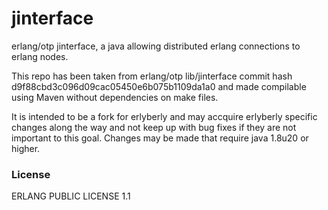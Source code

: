 
# jinterface

erlang/otp jinterface, a java allowing distributed erlang connections to erlang nodes.

This repo has been taken from erlang/otp lib/jinterface commit hash d9f88cbd3c096d09cac05450e6b075b1109da1a0 and made compilable using Maven without dependencies on make files.

It is intended to be a fork for erlyberly and may accquire erlyberly specific changes along the way and not keep up with bug fixes if they are not important to this goal. Changes may be made that require java 1.8u20 or higher.

### License

ERLANG PUBLIC LICENSE 1.1
